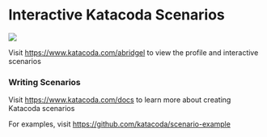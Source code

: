 # Interactive Katacoda Scenarios

[![](http://shields.katacoda.com/katacoda/abridgel/count.svg)](https://www.katacoda.com/abridgel "Get your profile on Katacoda.com")

Visit https://www.katacoda.com/abridgel to view the profile and interactive scenarios

### Writing Scenarios
Visit https://www.katacoda.com/docs to learn more about creating Katacoda scenarios

For examples, visit https://github.com/katacoda/scenario-example
